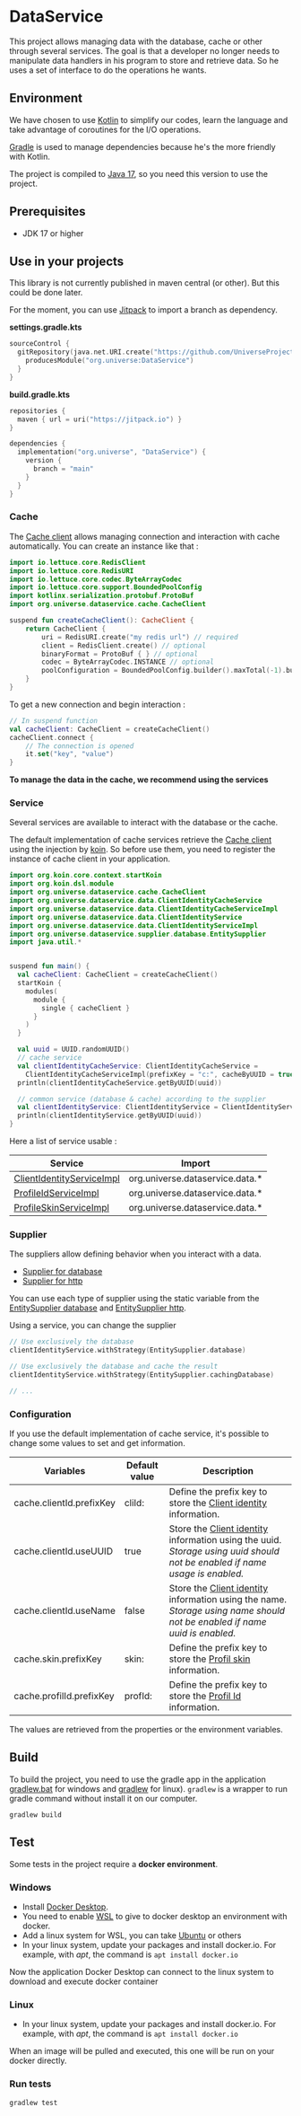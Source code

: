 # DataService

This project allows managing data with the database, cache or other through several services. The goal is that a
developer no longer needs to manipulate data handlers in his program to store and retrieve data. So he uses a set of
interface to do the operations he wants.

## Environment

We have chosen to use [Kotlin](https://kotlinlang.org/) to simplify our codes, learn the language and take advantage of
coroutines for the I/O operations.

[Gradle](https://gradle.org/) is used to manage dependencies because he's the more friendly with Kotlin.

The project is compiled to [Java 17](https://www.oracle.com/java/technologies/javase/jdk17-archive-downloads.html), so
you need this version to use the project.

## Prerequisites

- JDK 17 or higher

## Use in your projects

This library is not currently published in maven central (or other). But this could be done later.

For the moment, you can use [Jitpack](https://jitpack.io) to import a branch as dependency.

**settings.gradle.kts**
```kotlin
sourceControl {
  gitRepository(java.net.URI.create("https://github.com/UniverseProject/DataService.git")) {
    producesModule("org.universe:DataService")
  }
}
```

**build.gradle.kts**
```kotlin
repositories {
  maven { url = uri("https://jitpack.io") }
}

dependencies {
  implementation("org.universe", "DataService") {
    version {
      branch = "main"
    }
  }
}
```

### Cache

The [Cache client](src/main/kotlin/org/universe/dataservice/cache/CacheClient.kt) allows managing connection and
interaction with cache automatically. You can create an instance like that :

```kotlin
import io.lettuce.core.RedisClient
import io.lettuce.core.RedisURI
import io.lettuce.core.codec.ByteArrayCodec
import io.lettuce.core.support.BoundedPoolConfig
import kotlinx.serialization.protobuf.ProtoBuf
import org.universe.dataservice.cache.CacheClient

suspend fun createCacheClient(): CacheClient {
    return CacheClient {
        uri = RedisURI.create("my redis url") // required
        client = RedisClient.create() // optional
        binaryFormat = ProtoBuf { } // optional
        codec = ByteArrayCodec.INSTANCE // optional
        poolConfiguration = BoundedPoolConfig.builder().maxTotal(-1).build() // optional
    }
}
```

To get a new connection and begin interaction :

```kotlin
// In suspend function
val cacheClient: CacheClient = createCacheClient()
cacheClient.connect {
    // The connection is opened
    it.set("key", "value")
}
```

**To manage the data in the cache, we recommend using the services**

### Service

Several services are available to interact with the database or the cache.

The default implementation of cache services retrieve
the [Cache client](src/main/kotlin/org/universe/dataservice/cache/CacheClient.kt) using the injection
by [koin](https://github.com/InsertKoinIO/koin). So before use them, you need to register the instance of cache client
in your application.

```kotlin
import org.koin.core.context.startKoin
import org.koin.dsl.module
import org.universe.dataservice.cache.CacheClient
import org.universe.dataservice.data.ClientIdentityCacheService
import org.universe.dataservice.data.ClientIdentityCacheServiceImpl
import org.universe.dataservice.data.ClientIdentityService
import org.universe.dataservice.data.ClientIdentityServiceImpl
import org.universe.dataservice.supplier.database.EntitySupplier
import java.util.*


suspend fun main() {
  val cacheClient: CacheClient = createCacheClient()
  startKoin {
    modules(
      module {
        single { cacheClient }
      }
    )
  }

  val uuid = UUID.randomUUID()
  // cache service
  val clientIdentityCacheService: ClientIdentityCacheService =
    ClientIdentityCacheServiceImpl(prefixKey = "c:", cacheByUUID = true, cacheByName = false)
  println(clientIdentityCacheService.getByUUID(uuid))

  // common service (database & cache) according to the supplier
  val clientIdentityService: ClientIdentityService = ClientIdentityServiceImpl(EntitySupplier.cacheWithCachingDatabaseFallback)
  println(clientIdentityService.getByUUID(uuid))
}
```

Here a list of service usable :

| Service                                                                                      | Import                          |
|----------------------------------------------------------------------------------------------|---------------------------------|
| [ClientIdentityServiceImpl](src/main/kotlin/org/universe/dataservice/data/ClientIdentity.kt) | org.universe.dataservice.data.* |
| [ProfileIdServiceImpl](src/main/kotlin/org/universe/dataservice/data/ProfileId.kt)           | org.universe.dataservice.data.* |
| [ProfileSkinServiceImpl](src/main/kotlin/org/universe/dataservice/data/ProfileSkin.kt)       | org.universe.dataservice.data.* |

### Supplier

The suppliers allow defining behavior when you interact with a data.

- [Supplier for database](src/main/kotlin/org/universe/dataservice/supplier/database)
- [Supplier for http](src/main/kotlin/org/universe/dataservice/supplier/http)

You can use each type of supplier using the static variable from the
[EntitySupplier database](src/main/kotlin/org/universe/dataservice/supplier/database/EntitySupplier.kt) and
[EntitySupplier http](src/main/kotlin/org/universe/dataservice/supplier/http/EntitySupplier.kt).

Using a service, you can change the supplier

```kotlin
// Use exclusively the database
clientIdentityService.withStrategy(EntitySupplier.database)

// Use exclusively the database and cache the result
clientIdentityService.withStrategy(EntitySupplier.cachingDatabase)

// ...
```

### Configuration

If you use the default implementation of cache service, it's possible to change some values to set and get information.

| Variables                | Default value | Description                                                                                                                                                                                   |
|--------------------------|---------------|-----------------------------------------------------------------------------------------------------------------------------------------------------------------------------------------------|
| cache.clientId.prefixKey | cliId:        | Define the prefix key to store the [Client identity](src/main/kotlin/org/universe/dataservice/data/ClientIdentity.kt) information.                                                            |
| cache.clientId.useUUID   | true          | Store the [Client identity](src/main/kotlin/org/universe/dataservice/data/ClientIdentity.kt) information using the uuid. *Storage using uuid should not be enabled if name usage is enabled.* |
| cache.clientId.useName   | false         | Store the [Client identity](src/main/kotlin/org/universe/dataservice/data/ClientIdentity.kt) information using the name. *Storage using name should not be enabled if name uuid is enabled.*  |
| cache.skin.prefixKey     | skin:         | Define the prefix key to store the [Profil skin](src/main/kotlin/org/universe/dataservice/data/ProfileSkin.kt) information.                                                                   |
| cache.profilId.prefixKey | profId:       | Define the prefix key to store the [Profil Id](src/main/kotlin/org/universe/dataservice/data/ProfileId.kt) information.                                                                       |

The values are retrieved from the properties or the environment variables.

## Build

To build the project, you need to use the gradle app in the application [gradlew.bat](gradlew.bat) for windows
and [gradlew](gradlew) for linux).
`gradlew` is a wrapper to run gradle command without install it on our computer.

````shell
gradlew build
````

## Test

Some tests in the project require a **docker environment**.

### Windows

- Install [Docker Desktop](https://www.docker.com/products/docker-desktop/).
- You need to enable [WSL](https://docs.microsoft.com/en-us/windows/wsl/install) to give to docker desktop an
  environment with docker.
- Add a linux system for WSL, you can
  take [Ubuntu](https://apps.microsoft.com/store/detail/ubuntu-20044-lts/9MTTCL66CPXJ) or others
- In your linux system, update your packages and install docker.io. For example, with *apt*, the command
  is `apt install docker.io`

Now the application Docker Desktop can connect to the linux system to download and execute docker container

### Linux

- In your linux system, update your packages and install docker.io. For example, with *apt*, the command
  is `apt install docker.io`

When an image will be pulled and executed, this one will be run on your docker directly.

### Run tests

````shell
gradlew test
````